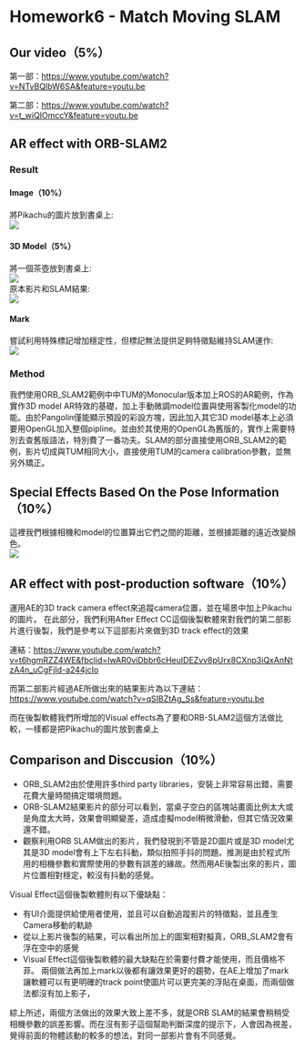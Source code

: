 # Homework6 - Match Moving SLAM
## Our video（5%）
第一部：https://www.youtube.com/watch?v=NTvBQIbW6SA&feature=youtu.be

第二部：https://www.youtube.com/watch?v=t_wiQIOmccY&feature=youtu.be
## AR effect with ORB-SLAM2
### Result
#### Image（10%）
將Pikachu的圖片放到書桌上:  
![](output_image.gif)  
#### 3D Model（5%）
將一個茶壺放到書桌上:  
![](output_video.gif)  
原本影片和SLAM結果:  
![](output.gif)
#### Mark
嘗試利用特殊標記增加穩定性，但標記無法提供足夠特徵點維持SLAM運作:  
![](output_marker.gif)  

### Method  
我們使用ORB_SLAM2範例中中TUM的Monocular版本加上ROS的AR範例，作為實作3D model AR特效的基礎，加上手動微調model位置與使用客製化model的功能。由於Pangolin僅能顯示預設的彩設方塊，因此加入其它3D model基本上必須要用OpenGL加入整個pipline。並由於其使用的OpenGL為舊版的，實作上需要特別去查舊版語法，特別費了一番功夫。SLAM的部分直接使用ORB_SLAM2的範例，影片切成與TUM相同大小，直接使用TUM的camera calibration參數，並無另外矯正。

## Special Effects Based On the Pose Information（10%）
這裡我們根據相機和model的位置算出它們之間的距離，並根據距離的遠近改變顏色。  
![](output_color.gif)

## AR effect with post-production software（10%）
運用AE的3D track camera effect來追蹤camera位置，並在場景中加上Pikachu的圖片。
在此部分，我們利用After Effect CC這個後製軟體來對我們的第二部影片進行後製，我們是參考以下這部影片來做到3D track effect的效果

連結：https://www.youtube.com/watch?v=t6hgmRZZ4WE&fbclid=IwAR0viDbbr6cHeuIDEZvv8pUrx8CXnp3iQxAnNtzA4n_uCgFjId-a244jcIo

而第二部影片經過AE所做出來的結果影片為以下連結：https://www.youtube.com/watch?v=qSIBZtAg_Ss&feature=youtu.be

而在後製軟體我們所增加的Visual effects為了要和ORB-SLAM2這個方法做比較，一樣都是把Pikachu的圖片放到書桌上
## Comparison and Disccusion（10%）

* ORB_SLAM2由於使用許多third party libraries，安裝上非常容易出錯，需要花費大量時間搞定環境問題。
* ORB-SLAM2結果影片的部分可以看到，當桌子空白的區塊站畫面比例太大或是角度太大時，效果會明顯變差，造成虛擬model稍微滑動，但其它情況效果還不錯。
* 觀察利用ORB SLAM做出的影片，我們發現到不管是2D圖片或是3D model尤其是3D model會有上下左右抖動，類似拍照手抖的問題。推測是由於程式所用的相機參數和實際使用的參數有誤差的緣故。然而用AE後製出來的影片，圖片位置相對穩定，較沒有抖動的感覺。

Visual Effect這個後製軟體則有以下優缺點：

* 有UI介面提供給使用者使用，並且可以自動追蹤影片的特徵點，並且產生Camera移動的軌跡
* 從以上影片後製的結果，可以看出所加上的圖案相對擬真，ORB_SLAM2會有浮在空中的感覺
* Visual Effect這個後製軟體的最大缺點在於需要付費才能使用，而且價格不菲。
兩個做法再加上mark以後都有讓效果更好的趨勢，在AE上增加了mark讓軟體可以有更明確的track point使圖片可以更完美的浮貼在桌面，而兩個做法都沒有加上影子，

綜上所述，兩個方法做出的效果大致上差不多，就是ORB SLAM的結果會稍稍受相機參數的誤差影響。而在沒有影子這個幫助判斷深度的提示下，人會因為視差，覺得前面的物體該動的較多的想法，對同一部影片會有不同感覺。

